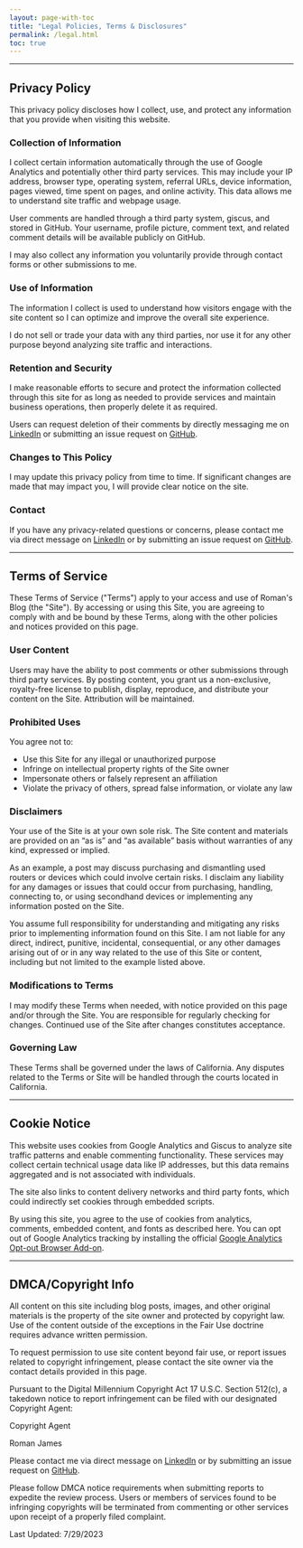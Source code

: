 ```yaml
---
layout: page-with-toc
title: "Legal Policies, Terms & Disclosures"
permalink: /legal.html
toc: true
---
```


---

## **Privacy Policy**

This privacy policy discloses how I collect, use, and protect any information that you provide when visiting this website.

### Collection of Information

I collect certain information automatically through the use of Google Analytics and potentially other third party services. This may include your IP address, browser type, operating system, referral URLs, device information, pages viewed, time spent on pages, and online activity. This data allows me to understand site traffic and webpage usage.

User comments are handled through a third party system, giscus, and stored in GitHub. Your username, profile picture, comment text, and related comment details will be available publicly on GitHub.

I may also collect any information you voluntarily provide through contact forms or other submissions to me.

### Use of Information

The information I collect is used to understand how visitors engage with the site content so I can optimize and improve the overall site experience.

I do not sell or trade your data with any third parties, nor use it for any other purpose beyond analyzing site traffic and interactions.

### Retention and Security

I make reasonable efforts to secure and protect the information collected through this site for as long as needed to provide services and maintain business operations, then properly delete it as required.

Users can request deletion of their comments by directly messaging me on [LinkedIn](https://www.linkedin.com/in/roman-james) or submitting an issue request on [GitHub](https://github.com/r-jm/r-jm.github.io/issues/new).

### Changes to This Policy

I may update this privacy policy from time to time. If significant changes are made that may impact you, I will provide clear notice on the site.

### Contact

If you have any privacy-related questions or concerns, please contact me via direct message on [LinkedIn](https://www.linkedin.com/in/roman-james) or by submitting an issue request on [GitHub](https://github.com/r-jm/r-jm.github.io/issues/new).

---

## **Terms of Service**

These Terms of Service ("Terms") apply to your access and use of Roman's Blog (the "Site"). By accessing or using this Site, you are agreeing to comply with and be bound by these Terms, along with the other policies and notices provided on this page.

### User Content

Users may have the ability to post comments or other submissions through third party services. By posting content, you grant us a non-exclusive, royalty-free license to publish, display, reproduce, and distribute your content on the Site. Attribution will be maintained.

### Prohibited Uses

You agree not to:

- Use this Site for any illegal or unauthorized purpose
- Infringe on intellectual property rights of the Site owner
- Impersonate others or falsely represent an affiliation
- Violate the privacy of others, spread false information, or violate any law

### Disclaimers

Your use of the Site is at your own sole risk. The Site content and materials are provided on an “as is” and “as available” basis without warranties of any kind, expressed or implied.

As an example, a post may discuss purchasing and dismantling used routers or devices which could involve certain risks. I disclaim any liability for any damages or issues that could occur from purchasing, handling, connecting to, or using secondhand devices or implementing any information posted on the Site.

You assume full responsibility for understanding and mitigating any risks prior to implementing information found on this Site. I am not liable for any direct, indirect, punitive, incidental, consequential, or any other damages arising out of or in any way related to the use of this Site or content, including but not limited to the example listed above.

### Modifications to Terms

I may modify these Terms when needed, with notice provided on this page and/or through the Site. You are responsible for regularly checking for changes. Continued use of the Site after changes constitutes acceptance.

### Governing Law

These Terms shall be governed under the laws of California. Any disputes related to the Terms or Site will be handled through the courts located in California.

---

## **Cookie Notice**

This website uses cookies from Google Analytics and Giscus to analyze site traffic patterns and enable commenting functionality. These services may collect certain technical usage data like IP addresses, but this data remains aggregated and is not associated with individuals.

The site also links to content delivery networks and third party fonts, which could indirectly set cookies through embedded scripts.

By using this site, you agree to the use of cookies from analytics, comments, embedded content, and fonts as described here. You can opt out of Google Analytics tracking by installing the official [Google Analytics Opt-out Browser Add-on](https://tools.google.com/dlpage/gaoptout).

<!-- ## **Affiliate Disclosures**
Lorem ipsum dolor sit amet consectetur adipisicing elit. Praesentium alias sequi fugiat nostrum exercitationem. Alias, doloremque. Delectus consequuntur laborum, totam et quaerat possimus tenetur, necessitatibus atque commodi optio accusamus expedita.
Lorem ipsum dolor sit amet consectetur adipisicing elit. Praesentium alias sequi fugiat nostrum exercitationem. Alias, doloremque. Delectus consequuntur laborum, totam et quaerat possimus tenetur, necessitatibus atque commodi optio accusamus expedita.
Lorem ipsum dolor sit amet consectetur adipisicing elit. Praesentium alias sequi fugiat nostrum exercitationem. Alias, doloremque. Delectus consequuntur laborum, totam et quaerat possimus tenetur, necessitatibus atque commodi optio accusamus expedita.
Lorem ipsum dolor sit amet consectetur adipisicing elit. Praesentium alias sequi fugiat nostrum exercitationem. Alias, doloremque. Delectus consequuntur laborum, totam et quaerat possimus tenetur, necessitatibus atque commodi optio accusamus expedita.
Lorem ipsum dolor sit amet consectetur adipisicing elit. Praesentium alias sequi fugiat nostrum exercitationem. Alias, doloremque. Delectus consequuntur laborum, totam et quaerat possimus tenetur, necessitatibus atque commodi optio accusamus expedita. -->

---

## **DMCA/Copyright Info**

All content on this site including blog posts, images, and other original materials is the property of the site owner and protected by copyright law. Use of the content outside of the exceptions in the Fair Use doctrine requires advance written permission.

To request permission to use site content beyond fair use, or report issues related to copyright infringement, please contact the site owner via the contact details provided in this page.

Pursuant to the Digital Millennium Copyright Act 17 U.S.C. Section 512(c), a takedown notice to report infringement can be filed with our designated Copyright Agent:

Copyright Agent

Roman James

Please contact me via direct message on [LinkedIn](https://www.linkedin.com/in/roman-james) or by submitting an issue request on [GitHub](https://github.com/r-jm/r-jm.github.io/issues/new).

Please follow DMCA notice requirements when submitting reports to expedite the review process. Users or members of services found to be infringing copyrights will be terminated from commenting or other services upon receipt of a properly filed complaint.

Last Updated: 7/29/2023